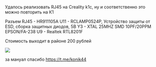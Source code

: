 Удалось реализовать RJ45 на Creality k1с, ну и соответственно это можно повторить на К1


Разъем RJ45 - HR911105A
U11 - RCLAMP0524P, Устройство защиты от ESD, сборка защитных диодов, 5В
Y3 - XTAL 25MHZ SMD 10PF/20PPM EPSON/FA-238
U9 - Realtek RTL8201F

Стоимость выходит в районе 200 рублей

![](к1_e45.jpg)

за мануал спасибо https://t.me/konik44